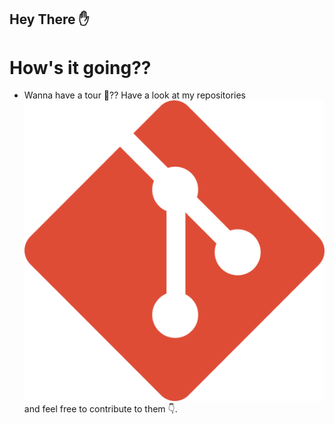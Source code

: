 ## Hey There ✋
# How's it going??
- Wanna have a tour 🚴?? Have a look at my repositories <img src="git.png">  and feel free to contribute to them 👇.
  
